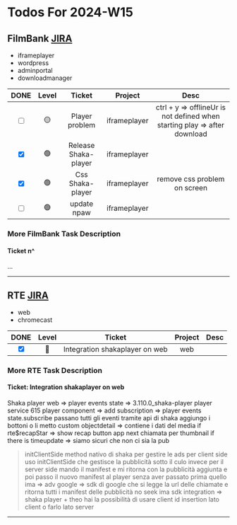 # Todos For 2024-W15

## FilmBank [JIRA](https://fincons.atlassian.net/jira/software/projects/DDS/boards/9/timeline)

- iframeplayer
- wordpress
- adminportal
- downloadmanager

|                     DONE                      | Level |        Ticket        |   Project    |                                   Desc                                    |
| :-------------------------------------------: | :---: | :------------------: | :----------: | :-----------------------------------------------------------------------: |
| <input type="checkbox" unchecked id="b5a2b9"> |  🟡   |    Player problem    | iframeplayer | ctrl + y => offlineUr is not defined when starting play => after download |
|  <input type="checkbox" checked id="270cde">  |  🟢   | Release Shaka-player | iframeplayer |                                                                           |
|  <input type="checkbox" checked id="fc8814">  |  🟢   |   Css Shaka-player   | iframeplayer |                       remove css problem on screen                        |
| <input type="checkbox" unchecked id="2b8812"> |  🟢   |     update npaw      | iframeplayer |                                                                           |

### More FilmBank Task Description

#### Ticket n^

...

---

## RTE [JIRA](https://ott-jira.finconsgroup.com/secure/RapidBoard.jspa?rapidView=1&projectKey=RTEBB&view=planning.nodetail&quickFilter=1)

- web
- chromecast

|                    DONE                     | Level |             Ticket             | Project | Desc |
| :-----------------------------------------: | :---: | :----------------------------: | :-----: | :--: |
| <input type="checkbox" checked id="64f445"> |  🔴   | Integration shakaplayer on web |   web   |      |

### More RTE Task Description

#### Ticket: Integration shakaplayer on web

Shaka player web => player events state =>
3.110.0_shaka-player
player service 615
player component => add subscription => player events state.subscribe passano tutti gli eventi
tramite api di shaka aggiungo i bottoni o li metto custom
objectdetail => contiene i dati del media
if rte$recapStar => show recap button
app next chiamata per thumbnail
if there is timeupdate => siamo sicuri che non ci sia la pub

> initClientSide method nativo di shaka per gestire le ads
> per client side uso initClientSide che gestisce la pubblicità sotto il culo invece per il server side mando il manifest e mi ritorna con la pubblicità aggiunta e poi passo il nuovo manifest al player senza aver passato prima quello
> ima => adv google => sdk di google che si legge la url delle chiamate e ritorna tutti i manifest delle pubblicità no seek
> ima sdk integration => shaka player + theo hai la possibilità di usare client id insertion lato client o farlo lato server

---
